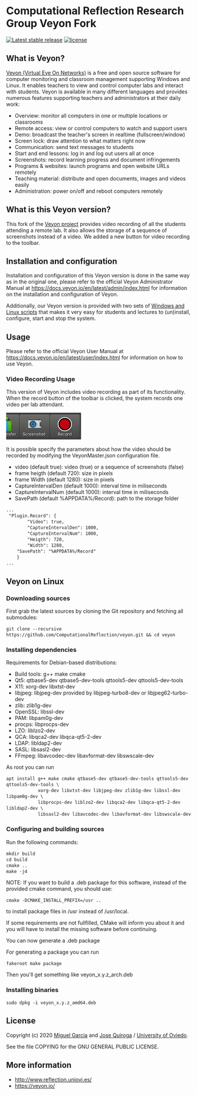 # Computational Reflection Research Group Veyon Fork

[![Latest stable release](https://img.shields.io/github/v/release/ComputationalReflection/veyon.svg?maxAge=3600)](https://github.com/ComputationalReflection/veyon/releases)
[![license](https://img.shields.io/badge/license-GPLv2-green.svg)](LICENSE)

## What is Veyon?

[Veyon (Virtual Eye On Networks)](https://veyon.io/) is a free and open source software for computer monitoring and classroom
management supporting Windows and Linux. It enables teachers to view and control
computer labs and interact with students. Veyon is available in many different
languages and provides numerous features supporting teachers and administrators
at their daily work:

  * Overview: monitor all computers in one or multiple locations or classrooms
  * Remote access: view or control computers to watch and support users
  * Demo: broadcast the teacher's screen in realtime (fullscreen/window)
  * Screen lock: draw attention to what matters right now
  * Communication: send text messages to students
  * Start and end lessons: log in and log out users all at once
  * Screenshots: record learning progress and document infringements
  * Programs & websites: launch programs and open website URLs remotely
  * Teaching material: distribute and open documents, images and videos easily
  * Administration: power on/off and reboot computers remotely

## What is this Veyon version?

This fork of the [Veyon project](https://github.com/veyon/veyon) provides video recording of all the students attending a remote lab. It also allows the storage of a sequence of screenshots instead of a video. We added a new button for video recording to the toolbar.

## Installation and configuration

Installation and configuration of this Veyon version is done in the same way as in the original one, please refer to the official Veyon Administrator Manual at https://docs.veyon.io/en/latest/admin/index.html for information on the installation and configuration of Veyon.

Additionally, our Veyon version is provided with two sets of [Windows and Linux scripts](https://github.com/ComputationalReflection/veyon/tree/master/distribution) that makes it very easy for students and lectures to (un)install, configure, start and stop the system.

## Usage

Please refer to the official Veyon User Manual at https://docs.veyon.io/en/latest/user/index.html for information on how to use Veyon.

### Video Recording Usage

This version of Veyon includes video recording as part of its functionality. When the record button of the toolbar is clicked, the system records one video per lab attendant.

![Record Button](record_button.png)

It is possible specify the parameters about how the video should be recorded by modifying the VeyonMaster.json configuration file.
* video (default true): video (true) or a sequence of screenshots (false)
* frame heigth (default 720): size in pixels
* frame Width (default 1280): size in pixels
* CaptureIntervalDen (default 1000): interval time in miliseconds
* CaptureIntervalNum (default 1000): interval time in miliseconds
* SavePath (default %APPDATA%/Record): path to the storage folder


```shell
...
 "Plugin.Record": {
        "Video": true,
        "CaptureIntervalDen": 1000,
        "CaptureIntervalNum": 1000,
        "Heigth": 720,        
        "Width": 1280,
	"SavePath": "%APPDATA%/Record"
    }
...
```

## Veyon on Linux

### Downloading sources

First grab the latest sources by cloning the Git repository and fetching all submodules:

	git clone --recursive https://github.com/ComputationalReflection/veyon.git && cd veyon


### Installing dependencies

Requirements for Debian-based distributions:

- Build tools: g++ make cmake
- Qt5: qtbase5-dev qtbase5-dev-tools qttools5-dev qttools5-dev-tools
- X11: xorg-dev libxtst-dev
- libjpeg: libjpeg-dev provided by libjpeg-turbo8-dev or libjpeg62-turbo-dev
- zlib: zlib1g-dev
- OpenSSL: libssl-dev
- PAM: libpam0g-dev
- procps: libprocps-dev
- LZO: liblzo2-dev
- QCA: libqca2-dev libqca-qt5-2-dev
- LDAP: libldap2-dev
- SASL: libsasl2-dev
- FFmpeg: libavcodec-dev libavformat-dev libswscale-dev

As root you can run

	apt install g++ make cmake qtbase5-dev qtbase5-dev-tools qttools5-dev qttools5-dev-tools \
	            xorg-dev libxtst-dev libjpeg-dev zlib1g-dev libssl-dev libpam0g-dev \
	            libprocps-dev liblzo2-dev libqca2-dev libqca-qt5-2-dev libldap2-dev \
	            libsasl2-dev libavcodec-dev libavformat-dev libswscale-dev


### Configuring and building sources

Run the following commands:

	mkdir build
	cd build
	cmake ..
	make -j4

NOTE: If you want to build a .deb package for this software, instead of the provided cmake command, you should use:

	cmake -DCMAKE_INSTALL_PREFIX=/usr ..

to install package files in /usr instead of /usr/local.

If some requirements are not fullfilled, CMake will inform you about it and
you will have to install the missing software before continuing.

You can now generate a .deb package

For generating a package you can run

	fakeroot make package

Then you'll get something like veyon_x.y.z_arch.deb

### Installing binaries

	sudo dpkg -i veyon_x.y.z_amd64.deb

## License

Copyright (c) 2020 [Miguel Garcia](http://www.reflection.uniovi.es/miguel) and [Jose Quiroga](http://www.reflection.uniovi.es/quiroga) / [University of Oviedo](http://www.uniovi.es).

See the file COPYING for the GNU GENERAL PUBLIC LICENSE.


## More information

* http://www.reflection.uniovi.es/
* https://veyon.io/
